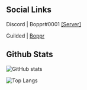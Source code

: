 ## Social Links
Discord | Boppr#0001 [[Server]](https://discord.gg/b8YuBScNHe)

Guilded | [Boppr](https://www.guilded.gg/boppr)

## Github Stats
![GitHub stats](https://github-readme-stats.vercel.app/api?username=realboppr&count_private=true&show_icons=true&title_color=600050&text_color=760052&icon_color=3C0082&bg_color=15,1C003F,000000&hide_border=true&border_radius=10)

![Top Langs](https://github-readme-stats.vercel.app/api/top-langs/?username=realboppr&layout=compact&title_color=600050&text_color=760052&bg_color=15,1C003F,000000&hide_border=true&border_radius=10)
